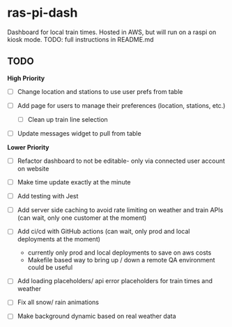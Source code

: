 # ras-pi-dash

Dashboard for local train times. Hosted in AWS, but will run on a raspi on kiosk mode. TODO: full instructions in README.md

## TODO

**High Priority**

- [ ] Change location and stations to use user prefs from table
- [ ] Add page for users to manage their preferences (location, stations, etc.)

  - [ ] Clean up train line selection

- [ ] Update messages widget to pull from table

**Lower Priority**

- [ ] Refactor dashboard to not be editable- only via connected user account on website
- [ ] Make time update exactly at the minute
- [ ] Add testing with Jest
- [ ] Add server side caching to avoid rate limiting on weather and train APIs (can wait, only one customer at the moment)
- [ ] Add ci/cd with GitHub actions (can wait, only prod and local deployments at the moment)

  - currently only prod and local deployments to save on aws costs
  - Makefile based way to bring up / down a remote QA environment could be useful

- [ ] Add loading placeholders/ api error placeholders for train times and weather
- [ ] Fix all snow/ rain animations
- [ ] Make background dynamic based on real weather data
